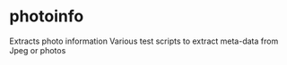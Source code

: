 # photoinfo
Extracts photo information
Various test scripts to extract meta-data from Jpeg or photos
